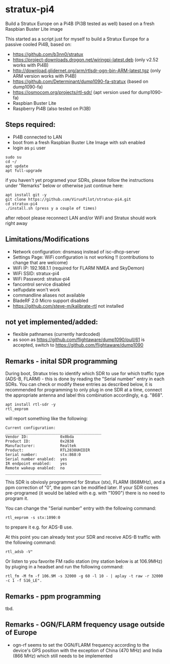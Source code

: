 # stratux-pi4
Build a Stratux Europe on a Pi4B (Pi3B tested as well) based on a fresh Raspbian Buster Lite image

This started as a script just for myself to build a Stratux Europe for a passive cooled Pi4B, based on:
- https://github.com/b3nn0/stratux
- https://project-downloads.drogon.net/wiringpi-latest.deb (only v2.52 works with Pi4B)
- http://download.glidernet.org/arm/rtlsdr-ogn-bin-ARM-latest.tgz (only ARM version works with Pi4B)
- https://github.com/Determinant/dump1090-fa-stratux (based on dump1090-fa)
- https://osmocom.org/projects/rtl-sdr/ (apt version used for dump1090-fa)
- Raspbian Buster Lite
- Raspberry Pi4B (also tested on Pi3B)

## Steps required:
- Pi4B connected to LAN
- boot from a fresh Raspbian Buster Lite Image with ssh enabled
- login as `pi` user
```
sudo su
cd ~/
apt update
apt full-upgrade
```
if you haven't yet programed your SDRs, please follow the instructions
under "Remarks" below or otherwise just continue here:
```
apt install git -y
git clone https://github.com/VirusPilot/stratux-pi4.git
cd stratux-pi4
./install.sh (press y a couple of times)
```

after reboot please reconnect LAN and/or WiFi and Stratux should work right away

## Limitations/Modifications
- Network configuration: dnsmasq instead of isc-dhcp-server
- Settings Page: WiFi configuration is not working !! (contributions to change that are welcome)
- WiFi IP: 192.168.1.1 (required for FLARM NMEA and SkyDemon)
- WiFi SSID: stratux-pi4
- WiFi Password: stratux-pi4
- fancontrol service disabled
- selfupdate won't work
- commandline aliases not available
- BladeRF 2.0 Micro support disabled
- https://github.com/steve-m/kalibrate-rtl not installed

## not yet implemented/added:
- flexible pathnames (currently hardcoded)
- as soon as https://github.com/flightaware/dump1090/pull/61 is accepted, switch to https://github.com/flightaware/dump1090

## Remarks - inital SDR programming
During boot, Stratux tries to identify which SDR to use for which traffic type (ADS-B, FLARM) - this is done by reading the "Serial number" entry in each SDRs. You can check or modify these entries as described below, it is recommended for programming to only plug in one SDR at a time, connect the appropriate antenna and label this combination accordingly, e.g. "868".
```
apt install rtl-sdr -y
rtl_eeprom
```
will report something like the following:
```
Current configuration:
__________________________________________
Vendor ID:              0x0bda
Product ID:             0x2838
Manufacturer:           Realtek
Product:                RTL2838UHIDIR
Serial number:          stx:868:0
Serial number enabled:  yes
IR endpoint enabled:    yes
Remote wakeup enabled:  no
__________________________________________
```
This SDR is obviosly programmed for Stratux (stx), FLARM (868MHz), and a ppm correction of "0", the ppm can be modified later. If your SDR comes pre-programed (it would be labled with e.g. with "1090") there is no need to program it.

You can change the "Serial number" entry with the following command:
```
rtl_eeprom -s stx:1090:0
```
to prepare it e.g. for ADS-B use.

At this point you can already test your SDR and receive ADS-B traffic with the following command:
```
rtl_adsb -V"
```
Or listen to you favorite FM radio station (my station below is at 106.9MHz) by pluging in a headset and run the following command:
```
rtl_fm -M fm -f 106.9M -s 32000 -g 60 -l 10 - | aplay -t raw -r 32000 -c 1 -f S16_LE".
```
## Remarks - ppm programming
tbd.

## Remarks - OGN/FLARM frequency usage outside of Europe
- ogn-rf seems to set the OGN/FLARM frequency according to the device's GPS position with the exception of China (470 MHz) and India (866 MHz) which still needs to be implemented
